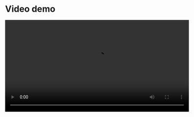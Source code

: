 # Video demo

<video controls width="600">
  <source src="/videos/DEMOPPL.mp4" type="video/mp4" />
</video>
